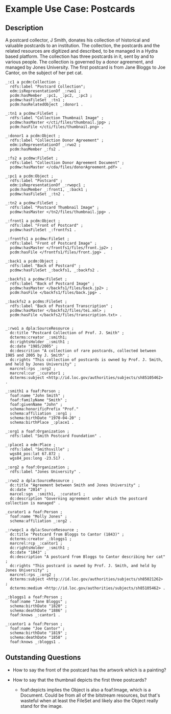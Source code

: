 
# Example Use Case: Postcards

## Description

A postcard collector, J Smith, donates his collection of historical and valuable postcards to an institution.  The collection, the postcards and the related resources are digitized and described, to be managed in a Hydra based platform.  The collection has three postcards in it, sent by and to various people.  The collection is governed by a donor agreement, and managed by Jones University.
The first postcard is from Jane Bloggs to Joe Cantor, on the subject of her pet cat.

```
_:c1 a pcdm:Collection ;
  rdfs:label "Postcard Collection";
  edm:isRepresentationOf _:rwo1 ;
  pcdm:hasMember _:pc1, _:pc2, _:pc3 ;
  pcdmw:hasFileSet _:tn1 ;
  pcdm:hasRelatedObject _:donor1 .

_:tn1 a pcdmw:FileSet ;
  rdfs:label "Collection Thumbnail Image" ;
  pcdmw:hasMaster </cti/files/thumbnail.jpg> ;
  pcdm:hasFile </cti/files/thumbnail.png> .

_:donor1 a pcdm:Object ;
  rdfs:label "Collection Donor Agreement" ;
  edm:isRepresentationOf _:rwo2 ;
  pcdm:hasMember _:fs2 .

_:fs2 a pcdmw:FileSet ;
  rdfs:label "Collection Donor Agreement Document" ;
  pcdmw:hasMaster </cda/files/donorAgreement.pdf> .

_:pc1 a pcdm:Object ;
  rdfs:label "Postcard" ;
  edm:isRepresentationOf _:rwopc1 ;
  pcdm:hasMember _:front1, _:back1 ;
  pcdmw:hasFileSet _:tn2 .

_:tn2 a pcdmw:FileSet ;
  rdfs:label "Postcard Thumbnail Image" ;
  pcdmw:hasMaster </tn2/files/thumbnail.jpg> .

_:front1 a pcdm:Object ;
  rdfs:label "Front of Postcard" ;
  pcdmw:hasFileSet _:frontfs1 .

_:frontfs1 a pcdmw:FileSet ;
  rdfs:label "Front of Postcard Image" ;
  pcdmw:hasMaster </frontfs1/files/front.jp2> ;
  pcdm:hasFile </frontfs1/files/front.jpg> .

_:back1 a pcdm:Object ;
  rdfs:label "Back of Postcard" ;
  pcdmw:hasFileSet _:backfs1, _:backfs2 .

_:backfs1 a pcdmw:FileSet ;
  rdfs:label "Back of Postcard Image" ;
  pcdmw:hasMaster </backfs1/files/back.jp2> ;
  pcdm:hasFile </backfs1/files/back.jpg> .

_:backfs2 a pcdms:FileSet ;
  rdfs:label "Back of Postcard Transcription" ;
  pcdmw:hasMaster </backfs2/files/tei.xml> ;
  pcdm:hasFile </backfs2/files/transcription.txt> .


_:rwo1 a dpla:SourceResource ;
  dc:title "Postcard Collection of Prof. J. Smith" ;
  dcterms:creator _:smith1;
  dc:rightsHolder _:smith1 ;
  dc:date "1985/2005" ;
  dc:descrition "A collection of rare postcards, collected between 1985 and 2005 by J. Smith" ;
  dc:rights "This collection of postcards is owned by Prof. J. Smith, and held by Jones University" ;
  marcrel:rps _:org2 ;
  marcrel:cur _:curator1 ;
  dcterms:subject <http://id.loc.gov/authorities/subjects/sh85105462> .

_:smith1 a foaf:Person ;
  foaf:name "John Smith" ;
  foaf:familyName "Smith" ;
  foaf:givenName "John" ;
  schema:honorificPrefix "Prof."
  schema:affiliation _:org1 ;
  schema:birthDate "1970-04-20" ;
  schema:birthPlace _:place1 .

_:org1 a foaf:Organization ;
  rdfs:label "Smith Postcard Foundation" .

_:place1 a edm:Place ;
  rdfs:label "Smithsville" ;
  wgs84_pos:lat 67.872 ;
  wgs84_pos:long -23.517 .

_:org2 a foaf:Organization ;
  rdfs:label "Jones University" . 

_:rwo2 a dpla:SourceResource ;
  dc:title "Agreement between Smith and Jones University" ;
  dc:date "2014" ;
  marcel:sgn _:smith1, _:curator1 ;
  dc:description "Governing agreement under which the postcard collection is managed" .  

_curator1 a foaf:Person ;
  foaf:name "Molly Jones" ;
  schema:affiliation _:org2 .

_:rwopc1 a dpla:SourceResource ;
  dc:title "Postcard from Bloggs to Cantor (1843)" ;
  dcterms:creator _:bloggs1 ;
  marcrel:rcp _:cantor1 ;
  dc:rightsHolder _:smith1 ;
  dc:date "1843" ;
  dc:description "A postcard from Bloggs to Cantor describing her cat" ;
  dc:rights "This postcard is owned by Prof. J. Smith, and held by Jones University" ;
  marcrel:rps _:org2 ;
  dcterms:subject <http://id.loc.gov/authorities/subjects/sh85021262> ;
  dcterms:medium <http://id.loc.gov/authorities/subjects/sh85105462> .

_:bloggs1 a foaf:Person ;
  foaf:name "Jane Bloggs" ;
  schema:birthDate "1820" ;
  schema:deathDate "1886" ;
  foaf:knows _:cantor1 .

_:cantor1 a foaf:Person ;
  foaf:name "Joe Cantor" ;
  schema:birthDate "1819" ;
  schema:deathDate "1858" ;
  foaf:knows _:bloggs1 .

```

## Outstanding Questions

* How to say the front of the postcard has the artwork which is a painting?

* How to say that the thumbnail depicts the first three postcards?
  * foaf:depicts implies the Object is also a foaf:Image, which is a Document. Could be from all of the bitstream resources, but that's wasteful when at least the FileSet and likely also the Object really stand for the image.




